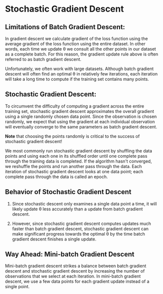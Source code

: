 # Stochastic Gradient Descent

## Limitations of Batch Gradient Descent:

In gradient descent we calculate gradient of the loss function using the average gradient of the loss function using the entire dataset. In other words, each time we update θ we consult all the other points in our dataset as a complete batch. For this reason, the gradient update rule above is often referred to as batch gradient descent.

Unfortunately, we often work with large datasets. Although batch gradient descent will often find an optimal θ in relatively few iterations, each iteration will take a long time to compute if the training set contains many points.


## Stochastic Gradient Descent:

To circumvent the difficulty of computing a gradient across the entire training set, stochastic gradient descent approximates the overall gradient using a single randomly chosen data point. Since the observation is chosen randomly, we expect that using the gradient at each individual observation will eventually converge to the same parameters as batch gradient descent.

**Note** that choosing the points randomly is critical to the success of stochastic gradient descent! 

We most commonly run stochastic gradient descent by shuffling the data points and using each one in its shuffled order until one complete pass through the training data is completed. If the algorithm hasn't converged, we reshuffle the points and run another pass through the data. Each iteration of stochastic gradient descent looks at one data point; each complete pass through the data is called an epoch.


## Behavior of Stochastic Gradient Descent

1. Since stochastic descent only examines a single data point a time, it will likely update θ less accurately than a update from batch gradient descent. 

2. However, since stochastic gradient descent computes updates much faster than batch gradient descent, stochastic gradient descent can make significant progress towards the optimal θ by the time batch gradient descent finishes a single update.

## Way Ahead: Mini-batch Gradient Descent
Mini-batch gradient descent strikes a balance between batch gradient descent and stochastic gradient descent by increasing the number of observations that we select at each iteration. In mini-batch gradient descent, we use a few data points for each gradient update instead of a single point.
